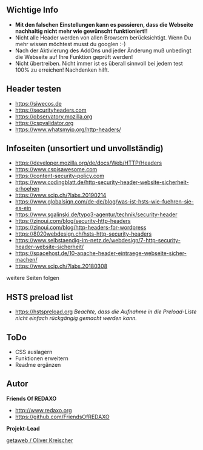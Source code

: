 ## Wichtige Info

* **Mit den falschen Einstellungen kann es passieren, dass die Webseite nachhaltig nicht mehr wie gewünscht funktioniert!!**
* Nicht alle Header werden von allen Browsern berücksichtigt. Wenn Du mehr wissen möchtest musst du googlen :-)
* Nach der Aktivierung des AddOns und jeder Änderung muß unbedingt die Webseite auf Ihre Funktion geprüft werden!
* Nicht übertreiben. Nicht immer ist es überall sinnvoll bei jedem test 100% zu erreichen! Nachdenken hilft.

## Header testen

* https://siwecos.de
* https://securityheaders.com
* https://observatory.mozilla.org
* https://cspvalidator.org
* https://www.whatsmyip.org/http-headers/

## Infoseiten (unsortiert und unvollständig)

* https://developer.mozilla.org/de/docs/Web/HTTP/Headers
* https://www.cspisawesome.com
* https://content-security-policy.com
* https://www.codingblatt.de/http-security-header-website-sicherheit-erhoehen
* https://www.scip.ch/?labs.20190214
* https://www.globalsign.com/de-de/blog/was-ist-hsts-wie-fuehren-sie-es-ein
* https://www.sgalinski.de/typo3-agentur/technik/security-header
* https://zinoui.com/blog/security-http-headers
* https://zinoui.com/blog/http-headers-for-wordpress
* https://8020webdesign.ch/hsts-http-security-headers
* https://www.selbstaendig-im-netz.de/webdesign/7-http-security-header-website-sicherheit/
* https://spacehost.de/10-apache-header-eintraege-webseite-sicher-machen/
* https://www.scip.ch/?labs.20180308

weitere Seiten folgen

## HSTS preload list
* https://hstspreload.org
_Beachte, dass die Aufnahme in die Preload-Liste nicht einfach rückgängig gemacht werden kann._

## ToDo

- CSS auslagern
- Funktionen erweitern
- Readme ergänzen

## Autor

**Friends Of REDAXO**

* http://www.redaxo.org
* https://github.com/FriendsOfREDAXO

**Projekt-Lead**

[getaweb / Oliver Kreischer](https://getaweb.de)

